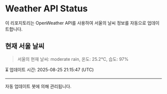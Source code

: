 
# Weather API Status

이 리포지토리는 OpenWeather API를 사용하여 서울의 날씨 정보를 자동으로 업데이트합니다.

## 현재 서울 날씨
> 서울의 현재 날씨: moderate rain, 온도: 25.2°C, 습도: 97%

⏳ 업데이트 시간: 2025-08-25 21:15:47 (UTC)

---
자동 업데이트 봇에 의해 관리됩니다.

